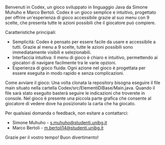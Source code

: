 Benvenuti in Codex, un gioco sviluppato in linguaggio Java da Simone Muhuho e Marco Bertoli. 
Codex è un gioco semplice e intuitivo, progettato per offrire un'esperienza di gioco accessibile grazie al suo menu con 9 scelte, che presenta tutte le azioni possibili che il giocatore può compiere.

Caratteristiche principali:
- Semplicità: Codex è pensato per essere facile da usare e accessibile a tutti. Grazie al menu a 9 scelte, tutte le azioni possibili sono immediatamente visibili e selezionabili.
- Interfaccia intuitiva: Il menu di gioco è chiaro e intuitivo, permettendo ai giocatori di navigare facilmente tra le varie opzioni.
- Esperienza di gioco fluida: Ogni azione nel gioco è progettata per essere eseguita in modo rapido e senza complicazioni.

Come avviare il gioco:
Una volta clonata la repository bisogna eseguire il file main situato nella cartella Codex/src/ElementiDiBase/Main.java. Quando il file sarà stato eseguito basterà seguire le indicazioni che troverete in console.
Nel gioco è presente una piccola parte grafica che consente al giocatore di vedere dove ha posizionato la carta che ha giocato.

Per qualsiasi domanda o feedback, non esitare a contattarci:
- Simone Muhuho - s.muhuho@studenti.unibg.it
- Marco Bertoli - m.bertoli14@studenti.unibg.it

Grazie per il vostro tempo! Buon divertimento!
